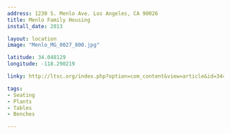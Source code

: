 ```yaml
---
address: 1230 S. Menlo Ave. Los Angeles, CA 90026
title: Menlo Family Housing
install_date: 2013

layout: location
image: "Menlo_MG_0027_800.jpg"

latitude: 34.048129
longitude: -118.290219

linky: http://ltsc.org/index.php?option=com_content&view=article&id=344

tags:	
- Seating
- Plants
- Tables
- Benches

---
```

